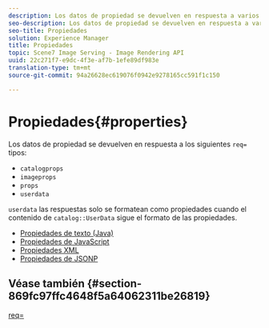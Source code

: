 ```yaml
---
description: Los datos de propiedad se devuelven en respuesta a varios tipos req=.
seo-description: Los datos de propiedad se devuelven en respuesta a varios tipos req=.
seo-title: Propiedades
solution: Experience Manager
title: Propiedades
topic: Scene7 Image Serving - Image Rendering API
uuid: 22c271f7-e9dc-4f3e-af7b-1efe89df983e
translation-type: tm+mt
source-git-commit: 94a26628ec619076f0942e9278165cc591f1c150

---
```



# Propiedades{#properties}

Los datos de propiedad se devuelven en respuesta a los siguientes `req=` tipos:

* `catalogprops`
* `imageprops`
* `props`
* `userdata`

`userdata` las respuestas solo se formatean como propiedades cuando el contenido de `catalog::UserData` sigue el formato de las propiedades.

* [Propiedades de texto (Java)](r-text-java-properties.md)
* [Propiedades de JavaScript](r-javascript-properties.md)
* [Propiedades XML](r-xml-properties.md)
* [Propiedades de JSONP](r-json-properties.md)


## Véase también {#section-869fc97ffc4648f5a64062311be26819}

[req=](../../../../../../is-api/http-ref/image-serving-api-ref/c-http-protocol-reference/c-command-reference/r-req/r-req.md#reference-907cdb4a97034db7ad94695f25552e76)
